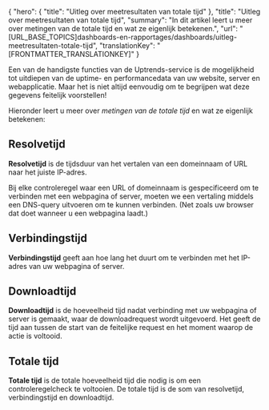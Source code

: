 {
  "hero": {
    "title": "Uitleg over meetresultaten van totale tijd"
  },
  "title": "Uitleg over meetresultaten van totale tijd",
  "summary": "In dit artikel leert u meer over metingen van de totale tijd en wat ze eigenlijk betekenen.",
  "url": "[URL_BASE_TOPICS]dashboards-en-rapportages/dashboards/uitleg-meetresultaten-totale-tijd",
  "translationKey": "[FRONTMATTER_TRANSLATIONKEY]"
}

Een van de handigste functies van de Uptrends-service is de mogelijkheid tot uitdiepen van de uptime- en performancedata van uw website, server en webapplicatie. Maar het is niet altijd eenvoudig om te begrijpen wat deze gegevens feitelijk voorstellen!

Hieronder leert u meer over *metingen van de totale tijd* en wat ze eigenlijk betekenen:

## Resolvetijd

**Resolvetijd** is de tijdsduur van het vertalen van een domeinnaam of URL naar het juiste IP-adres.

Bij elke controleregel waar een URL of domeinnaam is gespecificeerd om te verbinden met een webpagina of server, moeten we een vertaling middels een DNS-query uitvoeren om te kunnen verbinden. (Net zoals uw browser dat doet wanneer u een webpagina laadt.)

## Verbindingstijd

**Verbindingstijd** geeft aan hoe lang het duurt om te verbinden met het IP-adres van uw webpagina of server.

## Downloadtijd

**Downloadtijd** is de hoeveelheid tijd nadat verbinding met uw webpagina of server is gemaakt, waar de downloadrequest wordt uitgevoerd. Het geeft de tijd aan tussen de start van de feitelijke request en het moment waarop de actie is voltooid.

## Totale tijd

**Totale tijd** is de totale hoeveelheid tijd die nodig is om een controleregelcheck te voltooien. De totale tijd is de som van resolvetijd, verbindingstijd en downloadtijd.
